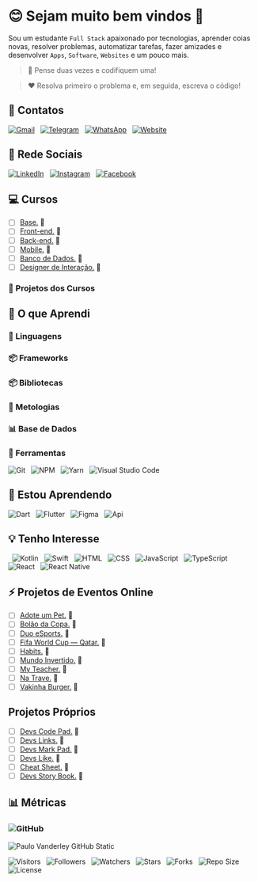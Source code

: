 <!-- Título -->
# &#128522; Sejam muito bem vindos &#128075;

<!-- Descrição -->
Sou um estudante `Full Stack` apaixonado por tecnologias, aprender coias novas, resolver problemas, automatizar tarefas, fazer amizades e desenvolver `Apps`, `Software`, `Websites` e um pouco mais.

<!-- Citações -->
> &#129504; Pense duas vezes e codifiquem uma!

> &#10084; Resolva primeiro o problema e, em seguida, escreva o código!

<!-- Contatos -->
## &#128101; Contatos

[![Gmail](https://img.shields.io/badge/Gmail-000fff.svg?style=p&logo=Gmail&logoColor=ffffff&labelColor=800080)](mailto:vanderley.1109@gmail.com "E-mail")
&nbsp;
[![Telegram](https://img.shields.io/badge/Telegram-000fff.svg?style=p&logo=Telegram&logoColor=ffffff&labelColor=800080)](https://t.me/Devsgeeknerd "Telegram")
&nbsp;
[![WhatsApp](https://img.shields.io/badge/WhatsApp-000fff.svg?style=p&logo=WhatsApp&logoColor=ffffff&labelColor=800080)](https:// "Em breve!")
&nbsp;
[![Website](https://img.shields.io/badge/Website-000fff.svg?style=p&logo=About.me&logoColor=ffffff&labelColor=800080)](https:// "Em breve!")

<!-- Rede Sociais  -->
## &#129309; Rede Sociais

[![LinkedIn](https://img.shields.io/badge/LinkedIn-000fff.svg?style=p&logo=LinkedIn&logoColor=ffffff&labelColor=800080)](https://www.linkedin.com/in/devsgeeknerd "LinkedIn")
&nbsp;
[![Instagram](https://img.shields.io/badge/Instagram-000fff.svg?style=p&logo=Instagram&logoColor=ffffff&labelColor=800080)](https://instagram.com/Devsgeeknerd "Instagram")
&nbsp;
[![Facebook](https://img.shields.io/badge/Facebook-000fff.svg?style=p&logo=Facebook&logoColor=ffffff&labelColor=800080)](https://facebook.com/Devsgeeknerd "Facebook")

<!-- Cursos -->
## &#128187; Cursos

* [ ] [Base.](https://github.com/Devsgeeknerd/cat-bas) &#128679;
* [ ] [Front-end.](https://github.com/Devsgeeknerd/cat-fro-end) &#128679;
* [ ] [Back-end.](https://github.com/Devsgeeknerd/cat-bac-end) &#128679;
* [ ] [Mobile.](https://github.com/Devsgeeknerd/cat-mob) &#128679;
* [ ] [Banco de Dados.](https://github.com/Devsgeeknerd/cat-ban-dad) &#128679;
* [ ] [Designer de Interação.](https://github.com/Devsgeeknerd/cat-des-int) &#128679;

<!-- Projetos dos Cursos -->
### &#128193; Projetos dos Cursos

<!-- Aprendizados -->
## &#128099; O que Aprendi

<!-- Linguagens -->
### &#128221; Linguagens

<!-- Frameworks -->
### &#128230; Frameworks

<!-- Bibliotecas -->
### &#128230; Bibliotecas

<!-- Metologias -->
### &#128260; Metologias

<!-- Bancos de Dados -->
### &#128202; Base de Dados

<!-- Ferramentas -->
### &#129520; Ferramentas

![Git](https://img.shields.io/badge/Git-000fff.svg?style=p&logo=Git&logoColor=ffffff&labelColor=800080 "Git")
&nbsp;
![NPM](https://img.shields.io/badge/NPM-000fff.svg?style=p&logo=NPM&logoColor=ffffff&labelColor=800080 "Npm")
&nbsp;
![Yarn](https://img.shields.io/badge/Yarn-000fff.svg?style=p&logo=Yarn&logoColor=ffffff&labelColor=800080 "Yarn")
&nbsp;
![Visual Studio Code](https://img.shields.io/badge/Visial%20Studio%20Code-000fff.svg?style=p&logo=Visual-Studio-Code&logoColor=ffffff&labelColor=800080 "Visual Studio code")

<!-- Aprendendo -->
## &#129504; Estou Aprendendo

![Dart](https://img.shields.io/badge/Dart-000fff.svg?style=p&logo=Dart&logoColor=ffffff&labelColor=800080 "Dart")
&nbsp;
![Flutter](https://img.shields.io/badge/Flutter-000fff.svg?style=p&logo=Flutter&logoColor=ffffff&labelColor=800080 "Flutter")
&nbsp;
![Figma](https://img.shields.io/badge/Figma-000fff.svg?style=p&logo=Figma&logoColor=ffffff&labelColor=800080 "Figma")
&nbsp;
![Api](https://img.shields.io/badge/RESTful-Api-000fff.svg?style=p&logo=&logoColor=ffffff&labelColor=800080)

<!-- Interesse -->
## &#128161; Tenho Interesse

&nbsp;
![Kotlin](https://img.shields.io/badge/Kotlin-000fff.svg?style=p&logo=Kotlin&logoColor=ffffff&labelColor=800080)
&nbsp;
![Swift](https://img.shields.io/badge/Swift-000fff.svg?style=p&logo=Swift&logoColor=ffffff&labelColor=800080)
&nbsp;
![HTML](https://img.shields.io/badge/HTML-000fff.svg?style=p&logo=HTML5&logoColor=ffffff&labelColor=800080)
&nbsp;
![CSS](https://img.shields.io/badge/CSS-000fff.svg?style=p&logo=CSS3&logoColor=ffffff&labelColor=800080)
&nbsp;
![JavaScript](https://img.shields.io/badge/JavaScript-000fff.svg?style=p&logo=JavaScript&logoColor=ffffff&labelColor=800080)
&nbsp;
![TypeScript](https://img.shields.io/badge/TypeScript-000fff.svg?style=p&logo=TypeScript&logoColor=ffffff&labelColor=800080)
&nbsp;
![React](https://img.shields.io/badge/React-000fff.svg?style=p&logo=React&logoColor=ffffff&labelColor=800080)
&nbsp;
![React Native](https://img.shields.io/badge/React%20Native-000fff.svg?style=p&logo=React&logoColor=ffffff&labelColor=800080)
&nbsp;

<!-- Eventos -->
## &#9889; Projetos de Eventos Online

* [ ] [Adote um Pet.](https://github.com/Devsgeeknerd/pro-ado-pet-eve-onl) &#128679;
* [ ] [Bolão da Copa.](https://github.com/Devsgeeknerd/pro-bol-cop-eve-onl) &#128679;
* [ ] [Duo eSports.](https://github.com/Devsgeeknerd/pro-duo-esp-eve-onl) &#128679;
* [ ] [Fifa World Cup — Qatar.](https://github.com/Devsgeeknerd/pro-fif-wor-cup-qat-eve-onl) &#128679;
* [ ] [Habits.](https://github.com/Devsgeeknerd/pro-hab-eve-onl) &#128679;
* [ ] [Mundo Invertido.](https://github.com/Devsgeeknerd/pro-mun-inv-eve-onl) &#128679;
* [ ] [My Teacher.](https://github.com/Devsgeeknerd/pro-my-tea-eve-onl) &#128679;
* [ ] [Na Trave.](https://github.com/Devsgeeknerd/pro-na-tra-eve-onl) &#128679;
* [ ] [Vakinha Burger.](https://github.com/Devsgeeknerd/pro-vak-bur-eve-onl) &#128679;

<!-- Próprios -->
## Projetos Próprios

* [ ] [Devs Code Pad.](https://github.com/Devsgeeknerd/pro-dev-cod-pad-pro) &#128679;
* [ ] [Devs Links.](https://github.com/Devsgeeknerd/pro-dev-lin-pro) &#128679;
* [ ] [Devs Mark Pad.](https://github.com/Devsgeeknerd/pro-dev-mar-pad-pro) &#128679;
* [ ] [Devs Like.](https://github.com/Devsgeeknerd/pro-dev-lik-pro) &#128679;
* [ ] [Cheat Sheet.](https://github.com/Devsgeeknerd/pro-che-she-pro) &#128679;
* [ ] [Devs Story Book.](https://github.com/Devsgeeknerd/pro-dev-sto-boo-pro) &#128679;

<!-- Métricas -->
## &#128202; Métricas

<!-- GitHub -->
### ![GitHub](https://img.shields.io/badge/GitHub-000fff.svg?style=p&logo=GitHub&logoColor=ffffff&labelColor=800080)

![Paulo Vanderley GitHub Static](https://github-readme-stats-wheat-zeta-39.vercel.app/api?username=Devsgeeknerd&show_icons=true&bg_color=DEG,008000,f9e64f&title_color=ffffff&icon_color=f9e64f&text_color=031a37&include_all_commits=true&count_private=true&cache_seconds=14400&line_height=30&border_radius=4&border_color=0000ff&card_width=500&locale=pt-BR "Estatísticas")

<!-- Informações -->
![Visitors](https://api.visitorbadge.io/api/visitors?path=Devsgeeknerd%2FDevsgeeknerd&label=Visitantes&labelColor=%23700070&labelStyle=none&countColor=%23000fff&style=plastic&color=%23ffffff "Total de Visitantes")
&nbsp;
![Followers](https://img.shields.io/github/followers/Devsgeeknerd?style=p&label=Seguidores&labelColor=800080&color=000fff "Total de Seguidores")
&nbsp;
![Watchers](https://img.shields.io/github/watchers/Devsgeeknerd/Devsgeeknerd?style=p&label=Observadores&labelColor=800080&color=000fff "Total de Observadores")
&nbsp;
![Stars](https://img.shields.io/github/stars/Devsgeeknerd/Devsgeeknerd?style=p&label=Estrelas&labelColor=800080&color=000fff "Total de Estrelas")
&nbsp;
![Forks](https://img.shields.io/github/forks/Devsgeeknerd/Devsgeeknerd?style=p&label=Bifurcações&labelColor=800080&color=000fff "Total de Bifurcações")
&nbsp;
![Repo Size](https://img.shields.io/github/repo-size/Devsgeeknerd/Devsgeeknerd?style=p&label=Tamanho&labelColor=800080&color=000fff "Tamanho do Repositório")
&nbsp;
![License](https://img.shields.io/github/license/Devsgeeknerd/Devsgeeknerd?style=p&label=Licença&labelColor=800080&color=000fff "Licença do Repositório")
